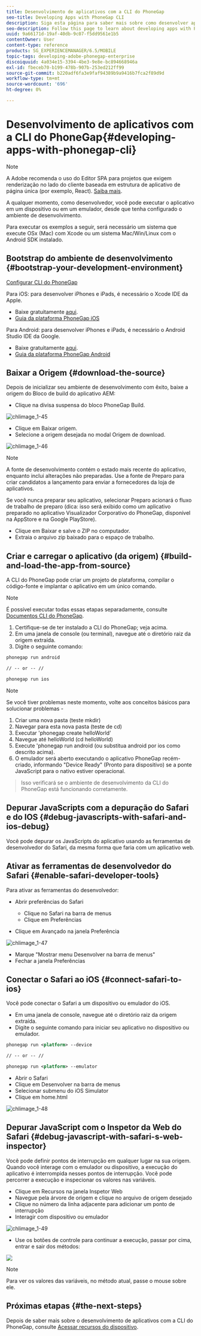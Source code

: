 ```yaml
---
title: Desenvolvimento de aplicativos com a CLI do PhoneGap
seo-title: Developing Apps with PhoneGap CLI
description: Siga esta página para saber mais sobre como desenvolver aplicativos com a CLI do PhoneGap.
seo-description: Follow this page to learn about developing apps with PhoneGap CLI.
uuid: 9a66171d-19af-40db-9c07-f5dd9561e1b5
contentOwner: User
content-type: reference
products: SG_EXPERIENCEMANAGER/6.5/MOBILE
topic-tags: developing-adobe-phonegap-enterprise
discoiquuid: 4a034e15-3394-4be3-9e8e-bc894668946a
exl-id: fbeceb70-b199-478b-907b-253ed212ff99
source-git-commit: b220adf6fa3e9faf94389b9a9416b7fca2f89d9d
workflow-type: tm+mt
source-wordcount: '696'
ht-degree: 0%

---
```


# Desenvolvimento de aplicativos com a CLI do PhoneGap{#developing-apps-with-phonegap-cli}

>[!NOTE]
>
>A Adobe recomenda o uso do Editor SPA para projetos que exigem renderização no lado do cliente baseada em estrutura de aplicativo de página única (por exemplo, React). [Saiba mais](/help/sites-developing/spa-overview.md).

A qualquer momento, como desenvolvedor, você pode executar o aplicativo em um dispositivo ou em um emulador, desde que tenha configurado o ambiente de desenvolvimento.

Para executar os exemplos a seguir, será necessário um sistema que execute OSx (Mac) com Xcode ou um sistema Mac/Win/Linux com o Android SDK instalado.

## Bootstrap do ambiente de desenvolvimento {#bootstrap-your-development-environment}

[Configurar CLI do PhoneGap](https://docs.phonegap.com/en/4.0.0/guide_cli_index.md.html#The%20Command-Line%20Interface)

Para iOS: para desenvolver iPhones e iPads, é necessário o Xcode IDE da Apple.

* Baixe gratuitamente [aqui](https://developer.apple.com/xcode/downloads/).
* [Guia da plataforma PhoneGap iOS](https://docs.phonegap.com/en/4.0.0/guide_platforms_ios_index.md.html#iOS%20Platform%20Guide)

Para Android: para desenvolver iPhones e iPads, é necessário o Android Studio IDE da Google.

* Baixe gratuitamente [aqui](https://developer.android.com/sdk/index.html).
* [Guia da plataforma PhoneGap Android](https://docs.phonegap.com/en/4.0.0/guide_platforms_android_index.md.html#Android%20Platform%20Guide)

## Baixar a Origem {#download-the-source}

Depois de inicializar seu ambiente de desenvolvimento com êxito, baixe a origem do Bloco de build do aplicativo AEM:

* Clique na divisa suspensa do bloco PhoneGap Build.

![chlimage_1-45](assets/chlimage_1-45.png)

* Clique em Baixar origem.
* Selecione a origem desejada no modal Origem de download.

![chlimage_1-46](assets/chlimage_1-46.png)

>[!NOTE]
>
>A fonte de desenvolvimento contém o estado mais recente do aplicativo, enquanto inclui alterações não preparadas. Use a fonte de Preparo para criar candidatos a lançamento para enviar a fornecedores da loja de aplicativos.
>
>Se você nunca preparar seu aplicativo, selecionar Preparo acionará o fluxo de trabalho de preparo (dica: isso será exibido como um aplicativo preparado no aplicativo Visualizador Corporativo do PhoneGap, disponível na AppStore e na Google PlayStore).

* Clique em Baixar e salve o ZIP no computador.
* Extraia o arquivo zip baixado para o espaço de trabalho.

## Criar e carregar o aplicativo (da origem) {#build-and-load-the-app-from-source}

A CLI do PhoneGap pode criar um projeto de plataforma, compilar o código-fonte e implantar o aplicativo em um único comando.

>[!NOTE]
>
>É possível executar todas essas etapas separadamente, consulte [Documentos CLI do PhoneGap](https://phonegap.com/blog/2014/11/13/phonegap-cli-3-6-3/).

1. Certifique-se de ter instalado a CLI do PhoneGap; veja acima.
1. Em uma janela de console (ou terminal), navegue até o diretório raiz da origem extraída.
1. Digite o seguinte comando:

```xml
phonegap run android

// -- or -- //

phonegap run ios
```

>[!NOTE]
>
>Se você tiver problemas neste momento, volte aos conceitos básicos para solucionar problemas -
>
>1. Criar uma nova pasta (teste mkdir)
>1. Navegar para esta nova pasta (teste de cd)
>1. Executar &#39;phonegap create helloWorld&#39;
>1. Navegue até helloWorld (cd helloWorld)
>1. Execute &#39;phonegap run android (ou substitua android por ios como descrito acima).
>1. O emulador será aberto executando o aplicativo PhoneGap recém-criado, informando &quot;Device Ready&quot; (Pronto para dispositivo) se a ponte JavaScript para o nativo estiver operacional.

>
>Isso verificará se o ambiente de desenvolvimento da CLI do PhoneGap está funcionando corretamente.

## Depurar JavaScripts com a depuração do Safari e do IOS {#debug-javascripts-with-safari-and-ios-debug}

Você pode depurar os JavaScripts do aplicativo usando as ferramentas de desenvolvedor do Safari, da mesma forma que faria com um aplicativo web.

## Ativar as ferramentas de desenvolvedor do Safari {#enable-safari-developer-tools}

Para ativar as ferramentas do desenvolvedor:

* Abrir preferências do Safari

   * Clique no Safari na barra de menus
   * Clique em Preferências

* Clique em Avançado na janela Preferência

![chlimage_1-47](assets/chlimage_1-47.png)

* Marque &quot;Mostrar menu Desenvolver na barra de menus&quot;
* Fechar a janela Preferências

## Conectar o Safari ao iOS {#connect-safari-to-ios}

Você pode conectar o Safari a um dispositivo ou emulador do iOS.

* Em uma janela de console, navegue até o diretório raiz da origem extraída.
* Digite o seguinte comando para iniciar seu aplicativo no dispositivo ou emulador.

```xml
phonegap run <platform> --device

// -- or -- //

phonegap run <platform> --emulator
```

* Abrir o Safari
* Clique em Desenvolver na barra de menus
* Selecionar submenu do iOS Simulator
* Clique em home.html

![chlimage_1-48](assets/chlimage_1-48.png)

## Depurar JavaScript com o Inspetor da Web do Safari {#debug-javascript-with-safari-s-web-inspector}

Você pode definir pontos de interrupção em qualquer lugar na sua origem. Quando você interage com o emulador ou dispositivo, a execução do aplicativo é interrompida nesses pontos de interrupção. Você pode percorrer a execução e inspecionar os valores nas variáveis.

* Clique em Recursos na janela Inspetor Web
* Navegue pela árvore de origem e clique no arquivo de origem desejado
* Clique no número da linha adjacente para adicionar um ponto de interrupção
* Interagir com dispositivo ou emulador

![chlimage_1-49](assets/chlimage_1-49.png)

* Use os botões de controle para continuar a execução, passar por cima, entrar e sair dos métodos:

![](do-not-localize/chlimage_1-4.png)

>[!NOTE]
>
>Para ver os valores das variáveis, no método atual, passe o mouse sobre ele.

## Próximas etapas {#the-next-steps}

Depois de saber mais sobre o desenvolvimento de aplicativos com a CLI do PhoneGap, consulte [Acessar recursos do dispositivo](/help/mobile/phonegap-access-device-features.md).

